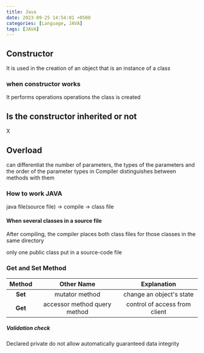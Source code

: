 ```yaml
---
title: Java
date: 2023-09-25 14:54:01 +0500
categories: [Language, JAVA]
tags: [JAVA]
---
```


## Constructor
It is used in the creation of an object that is an instance of a class

### when constructor works
It performs operations operations the class is created

## Is the constructor inherited or not
X

## Overload
can differentiat the number of parameters, the types of the parameters and the order of the parameter types in 
Compiler distinguishes between methods with them

### How to work JAVA
java file(source file) -> compile -> class file 

#### When several classes in a source file
After compiling, the compiler places both class files for those classes in the same directory

only one public class put in a source-code file

### Get and Set Method

| **Method** |        **Other Name**        |        **Explanation**        |
|:----------:|:----------------------------:|:-----------------------------:|
|   **Set**  | mutator method               | change an object's state      |
|   **Get**  | accessor method query method | control of access from client |


##### Validation check
Declared private do not allow automatically guaranteed data integrity

